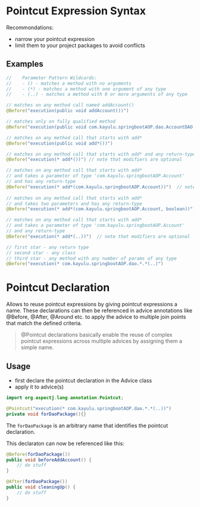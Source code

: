 # Pointcut Expression Syntax
Recommondations:
- narrow your pointcut expression
- limit them to your project packages to avoid conflicts

## Examples
```java
//    Parameter Pattern Wildcards:
//    - () - matches a method with no arguments
//    - (*) - matches a method with one argument of any type
//    - (..) - matches a method with 0 or more arguments of any type

// matches on any method call named addAccount()
@Before("execution(public void addAccount())")

// matches only on fully qualified method
@Before("execution(public void com.kayulu.springbootAOP.dao.AccountDAO.addAccount())")

// matches on any method call that starts with add*
@Before("execution(public void add*())")

// matches on any method call that starts with add* and any return-type
@Before("execution(* add*())") // note that modifiers are optional

// matches on any method call that starts with add*
// and takes a parameter of type 'com.kayulu.springbootAOP.Account'
// and has any return-type
@Before("execution(* add*(com.kayulu.springbootAOP.Account))")  // note that modifiers are optional
        
// matches on any method call that starts with add*
// and takes two parameters and has any return-type
@Before("execution(* add*(com.kayulu.springbootAOP.Account, boolean))")

// matches on any method call that starts with add*
// and takes a parameter of type 'com.kayulu.springbootAOP.Account' 
// and any return-type
@Before("execution(* add*(..))")  // note that modifiers are optional

// first star - any return type
// second star - any class
// third star - any method with any number of params of any type
@Before("execution(* com.kayulu.springbootAOP.dao.*.*(..)")
```
# Pointcut Declaration
Allows to reuse pointcut expressions by giving pointcut expressions a name. These declarations can then be referenced in 
advice annotations like @Before, @After, @Around etc. to apply the advice to multiple join points that match the defined 
criteria.

> @Pointcut declarations basically enable the reuse of complex pointcut expressions across multiple advices by assigning
them a simple name.

## Usage
- first declare the pointcut declaration in the Advice class
- apply it to advice(s)

```java
import org.aspectj.lang.annotation.Pointcut;

@Pointcut("execution(* com.kayulu.springbootAOP.dao.*.*(..))")
private void forDaoPackage(){}
```
The ``forDaoPackage`` is an arbitrary name that identifies the pointcut declaration.

This declaraton can now be referenced like this:

```java
@Before(forDaoPackage())
public void beforeAddAccount() {
    // do stuff
}

@After(forDaoPackage())
public void cleaningUp() {
    // do stuff
}
```


